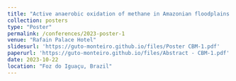 ```yaml
---
title: "Active anaerobic oxidation of methane in Amazonian floodplains: a possible link between the methane and nitrogen cycles"
collection: posters
type: "Poster"
permalink: /conferences/2023-poster-1
venue: "Rafain Palace Hotel"
slidesurl: 'https://guto-monteiro.github.io/files/Poster CBM-1.pdf'
paperurl: 'https://guto-monteiro.github.io/files/Abstract - CBM-1.pdf'
date: 2023-10-22
location: "Foz do Iguaçu, Brazil"
---
```

